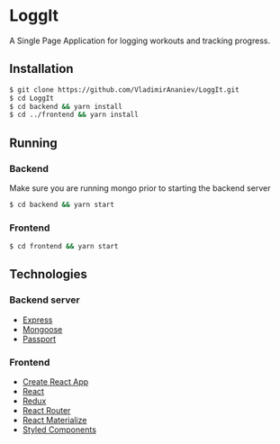 # LoggIt
A Single Page Application for logging workouts and tracking progress.

## Installation
`````````` Bash
$ git clone https://github.com/VladimirAnaniev/LoggIt.git
$ cd LoggIt
$ cd backend && yarn install
$ cd ../frontend && yarn install
``````````

## Running
### Backend
Make sure you are running mongo prior to starting the backend server
`````````` Bash
$ cd backend && yarn start
``````````

### Frontend
`````````` Bash
$ cd frontend && yarn start
``````````

## Technologies
### Backend server
- [Express](https://expressjs.com/)
- [Mongoose](http://mongoosejs.com/)
- [Passport](http://passportjs.org/)

### Frontend
- [Create React App](https://github.com/facebookincubator/create-react-app)
- [React](https://facebook.github.io/react/)
- [Redux](http://redux.js.org/)
- [React Router](https://github.com/ReactTraining/react-router)
- [React Materialize](https://react-materialize.github.io/#/)
- [Styled Components](https://www.styled-components.com/)
